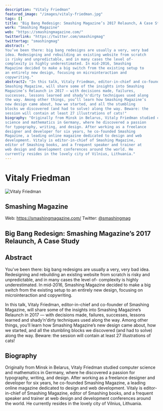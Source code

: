 ```yaml
---
description: "Vitaly Friedman"
featured_image: "/images/vitaly-friedman.jpg"
tags: []
title: "Big Bang Redesign: Smashing Magazine’s 2017 Relaunch, A Case Study"
work: "Smashing Magazine"
web: "https://smashingmagazine.com/"
twitterlink: "https://twitter.com/smashingmag"
twittertag: "smashingmag"
abstract: "
You’ve been there: big bang redesigns are usually a very, very bad
idea. Redesigning and rebuilding an existing website from scratch
is risky and unpredictable, and in many cases the level of-
complexity is highly underestimated. In mid-2016, Smashing
Magazine decided to make a big switch from the existing setup to
an entirely new design, focusing on microinteraction and
copywriting."
abstract2: "In this talk, Vitaly Friedman, editor-in-chief and co-founder of
Smashing Magazine, will share some of the insights into Smashing
Magazine’s Relaunch in 2017 — with decisions made, failures,
successes, lessons learned and shady’n'dirty techniques used along
the way. Among other things, you’ll learn how Smashing Magazine’s
new design came about, how we started, and all the stumbling
blocks we discovered (and had to solve) along the way. Beware: the
session will contain at least 27 illustrations of cats!"
biography: "Originally from Minsk in Belarus, Vitaly Friedman studied computer
science and mathematics in Germany, where he discovered a passion
for typography, writing, and design. After working as a freelance
designer and developer for six years, he co-founded Smashing
Magazine, a leading online magazine dedicated to design and web
development. Vitaly is editor-in-chief of Smashing Magazine,
editor of Smashing books, and a frequent speaker and trainer at
web design and development conferences around the world. He
currently resides in the lovely city of Vilnius, Lithuania."
---
```


<h1>
Vitaly Friedman
</h1>

<img class="speaker-photo" alt="Vitaly Friedman"
  src="/images/vitaly-friedman.jpg"/>

<h2>
Smashing Magazine
</h2>

<p class="contact-info">
<span class="web">Web: <a href="https://smashingmagazine.com/">https://smashingmagazine.com/</a></span>
<span class="twitter">Twitter: <a href="https://twitter.com/smashingmag">@smashingmag</a></span>
</p>

<h2>
Big Bang Redesign: Smashing Magazine’s 2017 Relaunch, A Case Study
</h2>

<h2 class="abstract">Abstract</h2>
<p>
You’ve been there: big bang redesigns are usually a very, very bad
idea. Redesigning and rebuilding an existing website from scratch
is risky and unpredictable, and in many cases the level of-
complexity is highly underestimated. In mid-2016, Smashing
Magazine decided to make a big switch from the existing setup to
an entirely new design, focusing on microinteraction and
copywriting.
</p>
<p>
In this talk, Vitaly Friedman, editor-in-chief and co-founder of
Smashing Magazine, will share some of the insights into Smashing
Magazine’s Relaunch in 2017 — with decisions made, failures,
successes, lessons learned and shady’n'dirty techniques used along
the way. Among other things, you’ll learn how Smashing Magazine’s
new design came about, how we started, and all the stumbling
blocks we discovered (and had to solve) along the way. Beware: the
session will contain at least 27 illustrations of cats!
</p>



<h2 class="biography">Biography</h2>
<p>
Originally from Minsk in Belarus, Vitaly Friedman studied computer
science and mathematics in Germany, where he discovered a passion
for typography, writing, and design. After working as a freelance
designer and developer for six years, he co-founded Smashing
Magazine, a leading online magazine dedicated to design and web
development. Vitaly is editor-in-chief of Smashing Magazine,
editor of Smashing books, and a frequent speaker and trainer at
web design and development conferences around the world. He
currently resides in the lovely city of Vilnius, Lithuania.
</p>

